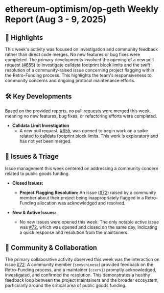 # ethereum-optimism/op-geth Weekly Report (Aug 3 - 9, 2025)

## 🚀 Highlights
This week's activity was focused on investigation and community feedback rather than direct code merges. No new features or bug fixes were completed. The primary developments involved the opening of a new pull request ([#655](https://github.com/ethereum-optimism/op-geth/pull/655)) to investigate calldata footprint block limits and the swift resolution of a community-raised issue concerning project flagging within the Retro-Funding process. This highlights the team's responsiveness to community concerns and ongoing protocol maintenance efforts.

## 🛠️ Key Developments
Based on the provided reports, no pull requests were merged this week, meaning no new features, bug fixes, or refactoring efforts were completed.

- **Calldata Limit Investigation**
  - A new pull request, [#655](https://github.com/ethereum-optimism/op-geth/pull/655), was opened to begin work on a spike related to calldata footprint block limits. This work is exploratory and has not yet been merged.

## 🐛 Issues & Triage
Issue management this week centered on addressing a community concern related to public goods funding.

- **Closed Issues:**
  - **Project Flagging Resolution:** An issue ([#72](https://github.com/ethereum-optimism/op-geth/issues/72)) raised by a community member about their project being inappropriately flagged in a Retro-Funding allocation was acknowledged and resolved.

- **New & Active Issues:**
  - No new issues were opened this week. The only notable active issue was [#72](https://github.com/ethereum-optimism/op-geth/issues/72), which was opened and closed on the same day, indicating a quick response and resolution from the maintainers.

## 💬 Community & Collaboration
The primary collaborative activity observed this week was the interaction on issue [#72](https://github.com/ethereum-optimism/op-geth/issues/72). A community member (`sexychinese`) provided feedback on the Retro-Funding process, and a maintainer (`ccerv1`) promptly acknowledged, investigated, and confirmed the resolution. This demonstrates a healthy feedback loop between the project maintainers and the broader ecosystem, particularly around the critical area of public goods funding.